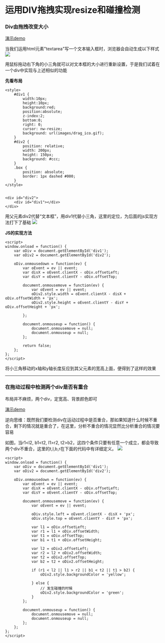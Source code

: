 # 运用DIV拖拽实现resize和碰撞检测 #


### Div由拖拽改变大小 ###
[演示demo](http://zhongshan1993.github.io/myDemo/singlePage/drag-changeDivSize.html)

当我们运用html元素"textarea"写一个文本输入框时，浏览器会自动生成以下样式
![](http://7xksst.com1.z0.glb.clouddn.com/QQ截图20150731125810.png)


用鼠标拖动右下角的小三角就可以对文本框的大小进行重新设置，于是我们试着在一个div中实现与上述相似的功能

**先看布局**

    <style>
    	#div1 {
    		width:10px; 
    		height:10px; 
    		background:red; 
    		position:absolute; 
    		z-index:2;
    		bottom:0;
    		right: 0;	
    		cursor: nw-resize;
    		background: url(images/drag_ico.gif);
    	}
    	#div2 {
    		position: relative;
    		width: 200px;
    		height: 150px;
    		background: #ccc;
    	}
    	.box {
    		position: absolute;
    		border: 1px dashed #000;
    	}
    </style>

    
    <div id="div2">
    	<div id="div1"></div>
    </div>

用父元素div2代替“文本框”，用div1代替小三角，这里的定位，为后面的js实现方法打下了基础
![](http://7xksst.com1.z0.glb.clouddn.com/QQ截图20150731130554.png)

**JS的实现方法**

    <script>
    window.onload = function() {
    	var oDiv = document.getElementById('div1');
    	var oDiv2 = document.getElementById('div2');
    		
    	oDiv.onmousedown = function(ev) {
    		var oEvent = ev || event;
    		var disX = oEvent.clientX - oDiv.offsetLeft;
    		var disY = oEvent.clientY - oDiv.offsetTop;
    
    		document.onmousemove = function(ev) {
    			var oEvent = ev || event;
    			oDiv2.style.width = oEvent.clientX - disX + oDiv.offsetWidth + 'px';
    			oDiv2.style.height = oEvent.clientY - disY + oDiv.offsetHeight + 'px';
    			
    		};
    		
    		document.onmouseup = function() {
    			document.onmousemove = null;
    			document.onmouseup = null;
    		};
    
    		return false;
    	};
    };
    </script>

将小三角移动的x轴和y轴长度反应到其父元素的宽高上面，便得到了这样的效果



----------

### 在拖动过程中检测两个div是否有重合 ###

布局并不麻烦，两个div，定宽高、背景颜色即可

[演示demo](http://zhongshan1993.github.io/myDemo/singlePage/drag-testCrash.html)

逆向思维：既然我们要检测div在运动过程中是否重合，那如果知道什么时候不重合，剩下的情况就是重合了，在这里，分析不重合的情况显然比分析重合的情况要容易

如图，当r1<l2, b1<t2, l1>r2, t2>b2，这四个条件只要有任意一个成立，都会导致两个div不重合，这里的t,l,b,r在下面的代码中有详细定义。
![](http://7xksst.com1.z0.glb.clouddn.com/QQ截图20150731132238.png)


    <script>
    window.onload = function() {
    	var oDiv = document.getElementById('div1');
    	var oDiv2 = document.getElementById('div2');
    	
    	oDiv.onmousedown = function(ev) {
    		var oEvent = ev || event;
    		var disX = oEvent.clientX - oDiv.offsetLeft;
    		var disY = oEvent.clientY - oDiv.offsetTop;
    		
    		document.onmousemove = function(ev) {
    			var oEvent = ev || event;
    			
    			oDiv.style.left = oEvent.clientX - disX + 'px';
    			oDiv.style.top = oEvent.clientY - disY + 'px';
    			
    			var l1 = oDiv.offsetLeft;
    			var r1 = l1 + oDiv.offsetWidth;
    			var t1 = oDiv.offsetTop;
    			var b1 = t1 + oDiv.offsetHeight;
    
    			var l2 = oDiv2.offsetLeft;
    			var r2 = l2 + oDiv2.offsetWidth;
    			var t2 = oDiv2.offsetTop;
    			var b2 = t2 + oDiv2.offsetHeight;
    
    			if (r1 < l2 || l1 > r2 || b1 < t2 || t1 > b2) {
    				oDiv2.style.backgroundColor = 'yellow';
    
    			} else {
					// 发生碰撞的时候
    				oDiv2.style.backgroundColor = 'green';
    			}
    		};
    		
    		document.onmouseup = function() {
    			document.onmousemove = null;
    			document.onmouseup = null;
    		};
    	};
    };
    </script>